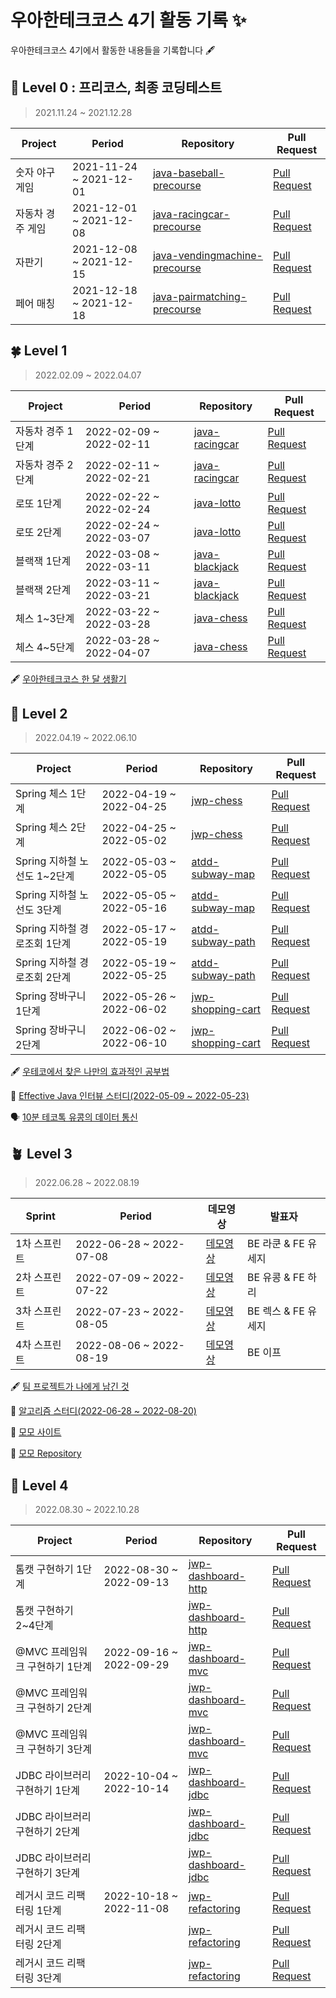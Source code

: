 # 우아한테크코스 4기 활동 기록 ✨
우아한테크코스 4기에서 활동한 내용들을 기록합니다 🖋


## 🌱 Level 0 : 프리코스, 최종 코딩테스트
> 2021.11.24 ~ 2021.12.28

|Project|Period|Repository|Pull Request|
|------|---|---|---|
|숫자 야구 게임|2021-11-24 ~ 2021-12-01|[java-baseball-precourse](https://github.com/kyukong/java-baseball-precourse/tree/yukong)|[Pull Request](https://github.com/woowacourse/java-baseball-precourse/pull/481)|
|자동차 경주 게임|2021-12-01 ~ 2021-12-08|[java-racingcar-precourse](https://github.com/kyukong/java-racingcar-precourse/tree/develop)|[Pull Request](https://github.com/woowacourse/java-racingcar-precourse/pull/394)|
|자판기|2021-12-08 ~ 2021-12-15|[java-vendingmachine-precourse	](https://github.com/kyukong/java-vendingmachine-precourse/tree/yubin)|[Pull Request](https://github.com/woowacourse/java-vendingmachine-precourse/pull/41)|
|페어 매칭|2021-12-18 ~ 2021-12-18|[java-pairmatching-precourse](https://github.com/kyukong/java-pairmatching-precourse/tree/yubin)|[Pull Request](https://github.com/woowacourse/java-pairmatching-precourse/pull/5)|

## 🍀 Level 1
> 2022.02.09 ~ 2022.04.07

|Project|Period|Repository|Pull Request|
|------|---|---|---|
|자동차 경주 1단계|2022-02-09 ~ 2022-02-11|[java-racingcar](https://github.com/kyukong/java-racingcar/tree/kyukong)|[Pull Request](https://github.com/woowacourse/java-racingcar/pull/295)|
|자동차 경주 2단계|2022-02-11 ~ 2022-02-21|[java-racingcar](https://github.com/kyukong/java-racingcar/tree/step2)|[Pull Request](https://github.com/woowacourse/java-racingcar/pull/391)|
|로또 1단계|2022-02-22 ~ 2022-02-24|[java-lotto](https://github.com/kyukong/java-lotto/tree/step1)|[Pull Request](https://github.com/woowacourse/java-lotto/pull/397)|
|로또 2단계|2022-02-24 ~ 2022-03-07|[java-lotto](https://github.com/kyukong/java-lotto/tree/step2)|[Pull Request](https://github.com/woowacourse/java-lotto/pull/486)|
|블랙잭 1단계|2022-03-08 ~ 2022-03-11|[java-blackjack](https://github.com/kyukong/java-blackjack/tree/step1)|[Pull Request](https://github.com/woowacourse/java-blackjack/pull/255)|
|블랙잭 2단계|2022-03-11 ~ 2022-03-21|[java-blackjack](https://github.com/kyukong/java-blackjack/tree/step2)|[Pull Request](https://github.com/woowacourse/java-blackjack/pull/330)|
|체스 1~3단계|2022-03-22 ~ 2022-03-28|[java-chess](https://github.com/kyukong/java-chess/tree/step1)|[Pull Request](https://github.com/woowacourse/java-chess/pull/288)|
|체스 4~5단계|2022-03-28 ~ 2022-04-07|[java-chess](https://github.com/kyukong/java-chess/tree/step2)|[Pull Request](https://github.com/woowacourse/java-chess/pull/396)|

🖋 [우아한테크코스 한 달 생활기](https://github.com/kyukong/woowa-writing-4/blob/kyukong/level1.md)

## 🌿 Level 2
> 2022.04.19 ~ 2022.06.10

|Project|Period|Repository|Pull Request|
|------|---|---|---|
|Spring 체스 1단계|2022-04-19 ~ 2022-04-25|[jwp-chess](https://github.com/kyukong/jwp-chess/tree/step1)|[Pull Request](https://github.com/woowacourse/jwp-chess/pull/401)|
|Spring 체스 2단계|2022-04-25 ~ 2022-05-02|[jwp-chess](https://github.com/kyukong/jwp-chess/tree/step2)|[Pull Request](https://github.com/woowacourse/jwp-chess/pull/478)|
|Spring 지하철 노선도 1~2단계|2022-05-03 ~ 2022-05-05|[atdd-subway-map](https://github.com/kyukong/atdd-subway-map/tree/step2)|[Pull Request](https://github.com/woowacourse/atdd-subway-map/pull/220)|
|Spring 지하철 노선도 3단계|2022-05-05 ~ 2022-05-16|[atdd-subway-map](https://github.com/kyukong/atdd-subway-map/tree/step3)|[Pull Request](https://github.com/woowacourse/atdd-subway-map/pull/302)|
|Spring 지하철 경로조회 1단계|2022-05-17 ~ 2022-05-19|[atdd-subway-path](https://github.com/kyukong/atdd-subway-path/tree/step1)|[Pull Request](https://github.com/woowacourse/atdd-subway-path/pull/179)|
|Spring 지하철 경로조회 2단계|2022-05-19 ~ 2022-05-25|[atdd-subway-path](https://github.com/kyukong/atdd-subway-path/tree/step2)|[Pull Request](https://github.com/woowacourse/atdd-subway-path/pull/326)|
|Spring 장바구니 1단계|2022-05-26 ~ 2022-06-02|[jwp-shopping-cart](https://github.com/kyukong/jwp-shopping-cart/tree/step1)|[Pull Request](https://github.com/woowacourse/jwp-shopping-cart/pull/80)|
|Spring 장바구니 2단계|2022-06-02 ~ 2022-06-10|[jwp-shopping-cart](https://github.com/kyukong/jwp-shopping-cart/tree/step2)|[Pull Request](https://github.com/woowacourse/jwp-shopping-cart/pull/146)|

🖋 [우테코에서 찾은 나만의 효과적인 공부법](https://github.com/kyukong/woowa-writing-4/blob/kyukong/level2.md)

📖 [Effective Java 인터뷰 스터디(2022-05-09 ~ 2022-05-23)](https://github.com/woowacourse-study/2022-lv2-effective-java-interview)

🗣 [10분 테코톡 유콩의 데이터 통신](https://www.youtube.com/watch?v=EkNk8YeqZyM&t=589s)

## 🪴 Level 3
> 2022.06.28 ~ 2022.08.19

|Sprint|Period|데모영상|발표자|
|------|---|---|---|
|1차 스프린트|2022-06-28 ~ 2022-07-08|[데모영상](https://www.youtube.com/watch?v=-86HlsrqgJY&t=21s)|BE 라쿤 & FE 유세지|
|2차 스프린트|2022-07-09 ~ 2022-07-22|[데모영상](https://www.youtube.com/watch?v=FvhTuj_Cxvk&t=20s)|BE 유콩 & FE 하리|
|3차 스프린트|2022-07-23 ~ 2022-08-05|[데모영상](https://www.youtube.com/watch?v=W5Rloao4zuQ)|BE 렉스 & FE 유세지|
|4차 스프린트|2022-08-06 ~ 2022-08-19|[데모영상](https://www.youtube.com/watch?v=Qa944GNc2ec)|BE 이프|

🖋 [팀 프로젝트가 나에게 남긴 것](https://github.com/kyukong/woowa-writing-4/blob/kyukong/level3.md)

📖 [알고리즘 스터디(2022-06-28 ~ 2022-08-20)](https://github.com/woowacourse-study/2022-lv3-algorithm-study)

👀 [모모 사이트](https://www.moyeora.site/)

🌸 [모모 Repository](https://github.com/woowacourse-teams/2022-momo/tree/release-be)

## 🌳 Level 4
> 2022.08.30 ~ 2022.10.28

|Project|Period|Repository|Pull Request|
|------|---|---|---|
|톰캣 구현하기 1단계|2022-08-30 ~ 2022-09-13|[jwp-dashboard-http](https://github.com/kyukong/jwp-dashboard-http/tree/step1)|[Pull Request](https://github.com/woowacourse/jwp-dashboard-http/pull/122)|
|톰캣 구현하기 2~4단계||[jwp-dashboard-http](https://github.com/kyukong/jwp-dashboard-http/tree/step4)|[Pull Request](https://github.com/woowacourse/jwp-dashboard-http/pull/237)|
|@MVC 프레임워크 구현하기 1단계|2022-09-16 ~ 2022-09-29|[jwp-dashboard-mvc](https://github.com/kyukong/jwp-dashboard-mvc/tree/step1)|[Pull Request](https://github.com/woowacourse/jwp-dashboard-mvc/pull/169)|
|@MVC 프레임워크 구현하기 2단계||[jwp-dashboard-mvc](https://github.com/kyukong/jwp-dashboard-mvc/tree/step2)|[Pull Request](https://github.com/woowacourse/jwp-dashboard-mvc/pull/251)|
|@MVC 프레임워크 구현하기 3단계||[jwp-dashboard-mvc](https://github.com/kyukong/jwp-dashboard-mvc/tree/step3)|[Pull Request](https://github.com/woowacourse/jwp-dashboard-mvc/pull/306)|
|JDBC 라이브러리 구현하기 1단계|2022-10-04 ~ 2022-10-14|[jwp-dashboard-jdbc](https://github.com/kyukong/jwp-dashboard-jdbc/tree/step1)|[Pull Request](https://github.com/woowacourse/jwp-dashboard-jdbc/pull/114)|
|JDBC 라이브러리 구현하기 2단계||[jwp-dashboard-jdbc](https://github.com/kyukong/jwp-dashboard-jdbc/tree/step2)|[Pull Request](https://github.com/woowacourse/jwp-dashboard-jdbc/pull/143)|
|JDBC 라이브러리 구현하기 3단계||[jwp-dashboard-jdbc](https://github.com/kyukong/jwp-dashboard-jdbc/tree/step3)|[Pull Request](https://github.com/woowacourse/jwp-dashboard-jdbc/pull/192)|
|레거시 코드 리팩터링 1단계|2022-10-18 ~ 2022-11-08|[jwp-refactoring](https://github.com/kyukong/jwp-refactoring/tree/step1)|[Pull Request](https://github.com/woowacourse/jwp-refactoring/pull/269)|
|레거시 코드 리팩터링 2단계||[jwp-refactoring](https://github.com/kyukong/jwp-refactoring/tree/step2)|[Pull Request](https://github.com/woowacourse/jwp-refactoring/pull/325)|
|레거시 코드 리팩터링 3단계||[jwp-refactoring](https://github.com/kyukong/jwp-refactoring/tree/step3)|[Pull Request](https://github.com/woowacourse/jwp-refactoring/pull/412)|
